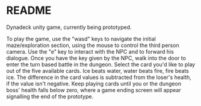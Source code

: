 # README

Dynadeck unity game, currently being prototyped.

To play the game, use the "wasd" keys to navigate the initial maze/exploration section, using the mouse to control the third person camera.
Use the "e" key to interact with the NPC and to forward his dialogue.
Once you have the key given by the NPC, walk into the door to enter the turn based battle in the dungeon.
Select the card you'd like to play out of the five available cards.
Ice beats water, water beats fire, fire beats ice. The difference in the card values is subtracted from the loser's health, if the value isn't negative.
Keep playing cards until you or the dungeon boss' health falls below zero, where a game ending screen will appear signalling the end of the prototype.

